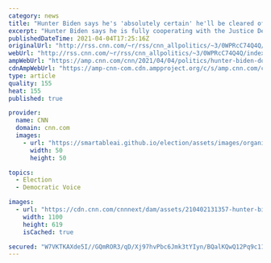```yaml
---
category: news
title: "Hunter Biden says he's 'absolutely certain' he'll be cleared of wrongdoing in DOJ probe into business dealings"
excerpt: "Hunter Biden says he is fully cooperating with the Justice Department's investigation into his business dealings in China and predicted that he will be cleared of any wrong doing in the probe.\n    \n"
publishedDateTime: 2021-04-04T17:25:16Z
originalUrl: "http://rss.cnn.com/~r/rss/cnn_allpolitics/~3/0WPRcC74Q4Q/index.html"
webUrl: "http://rss.cnn.com/~r/rss/cnn_allpolitics/~3/0WPRcC74Q4Q/index.html"
ampWebUrl: "https://amp.cnn.com/cnn/2021/04/04/politics/hunter-biden-doj-investigation/index.html"
cdnAmpWebUrl: "https://amp-cnn-com.cdn.ampproject.org/c/s/amp.cnn.com/cnn/2021/04/04/politics/hunter-biden-doj-investigation/index.html"
type: article
quality: 155
heat: 155
published: true

provider:
  name: CNN
  domain: cnn.com
  images:
    - url: "https://smartableai.github.io/election/assets/images/organizations/cnn.com-50x50.jpg"
      width: 50
      height: 50

topics:
  - Election
  - Democratic Voice

images:
  - url: "https://cdn.cnn.com/cnnnext/dam/assets/210402131357-hunter-biden-cbs-interview-super-tease.jpg"
    width: 1100
    height: 619
    isCached: true

secured: "W7VKTKAXde5I//GQmROR3/qD/Xj97hvPbc6Jmk3tYIyn/BQalKQwQ12Pq9c11nfGv4MN/Z4hFZktxnPLcp5a6imS/ymj279bnfTWp7DCr0rrO2ZG7yNxqp8D8NtCyuoUvP7mBEEW/+bx3vHKDCWdjxsXrC/ucWLVxQ8rN968dvCFoVCoB3SuCBYdyLgQwHU25F8BXL9wgSXhjrcJ9AHdQxL/JiO0onm0CmirdOpPyho6Fc5tFTKxAp1Sgy+jPoESBDYh3ahbQJK9xdtfu+Pq8i/bjvrZlpelXXNRu6foRB2P+1VlgxwTxj2oHSnhw6oUaB8nSw4XPI7bpFyqsW8OCOBSm0uM9GevLDv087OYXr8=;DSzTE2k0nSl1rcAaLaJ1UQ=="
---
```


